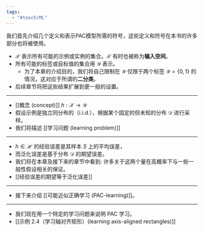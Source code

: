```yaml
---
tags:
  - "#teach/ML"
---
```

我们首先介绍几个定义和表示PAC模型所需的符号，这些定义和符号在本书的许多部分也将被使用。

- $\mathcal{X}$ 表示所有可能的示例或实例的集合。$\mathcal{X}$ 有时也被称为**输入空间**。
- 所有可能的标签或目标值的集合用 $\mathcal{Y}$ 表示。
	- 为了本章的介绍目的，我们将自己限制在 $\mathcal{Y}$ 仅限于两个标签 $\mathcal{Y} = \{ 0,1\}$ 的情况，这对应于所谓的**二分类**。
- 后续章节将把这些结果扩展到更一般的设置。
---
- [[概念 (concept)]] $h : \mathcal{X} \to \mathcal{Y}$
- 假设示例是独立同分布的（i.i.d.），根据某个固定的但未知的分布 $\mathcal{D}$ 进行采样。
- 我们将描述 [[学习问题 (learning problem)]]
---
- $h \in \mathcal{H}$ 的经验误差是其样本 $S$ 上的平均误差，
- 而泛化误差是基于分布 $\mathcal{D}$ 的期望误差。
- 我们将在本章及接下来的章节中看到: 许多关于这两个量在高概率下与一些一般性假设相关的保证。
- [[经验误差的期望等于泛化误差]]
---
- 接下来介绍 [[可能近似正确学习 (PAC-learning)]]。
---
- 我们现在用一个特定的学习问题来说明 PAC 学习。
- [[示例 2.4（学习轴对齐矩形）(learning axis-aligned rectangles)]]

